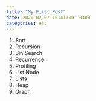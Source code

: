 ```yaml
---
title: "My First Post"
date: 2020-02-07 16:41:00 -0400
categories: etc
---
```


1. Sort
2. Recursion
3. Bin Search
4. Recurrence
5. Profiling
6. List Node
7. Lists
8. Heap
9. Graph
